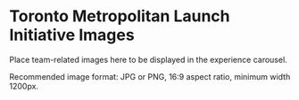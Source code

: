 # Toronto Metropolitan Launch Initiative Images

Place team-related images here to be displayed in the experience carousel.

Recommended image format: JPG or PNG, 16:9 aspect ratio, minimum width 1200px.
